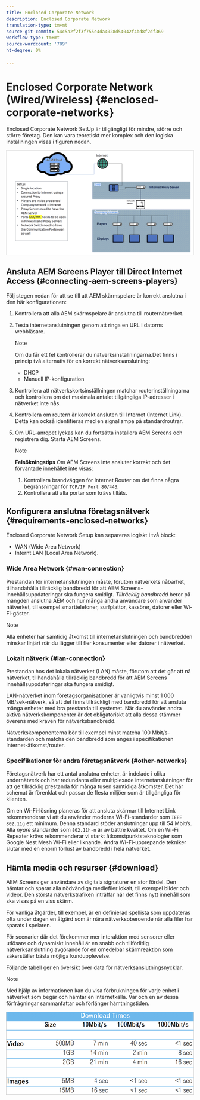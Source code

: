 ```yaml
---
title: Enclosed Corporate Network
description: Enclosed Corporate Network
translation-type: tm+mt
source-git-commit: 54c5a2f2f3f755e4da4028d54042f4bd8f2df369
workflow-type: tm+mt
source-wordcount: '709'
ht-degree: 0%

---
```



# Enclosed Corporate Network (Wired/Wireless) {#enclosed-corporate-networks}

Enclosed Corporate Network SetUp är tillgängligt för mindre, större och större företag. Den kan vara teoretiskt mer komplex och den logiska inställningen visas i figuren nedan.

![](/help/using/assets/enclosed-network-1.png)


## Ansluta AEM Screens Player till Direct Internet Access {#connecting-aem-screens-players}

Följ stegen nedan för att se till att AEM skärmspelare är korrekt anslutna i den här konfigurationen:

1. Kontrollera att alla AEM skärmspelare är anslutna till routernätverket.
1. Testa internetanslutningen genom att ringa en URL i datorns webbläsare.

   >[!NOTE]
   >Om du får ett fel kontrollerar du nätverksinställningarna.Det finns i princip två alternativ för en korrekt nätverksanslutning:
   >* DHCP
   >* Manuell IP-konfiguration


1. Kontrollera att nätverkskortsinställningen matchar routerinställningarna och kontrollera om det maximala antalet tillgängliga IP-adresser i nätverket inte nås.

1. Kontrollera om routern är korrekt ansluten till Internet (Internet Link). Detta kan också identifieras med en signallampa på standardroutrar.
1. Om URL-anropet lyckas kan du fortsätta installera AEM Screens och registrera dig. Starta AEM Screens.

   >[!NOTE]
   >**Felsökningstips**
   >Om AEM Screens inte ansluter korrekt och det förväntade innehållet inte visas:
   >
   >1. Kontrollera brandväggen för Internet Router om det finns några begränsningar för `TCP/IP Port 80/443`.
   >1. Kontrollera att alla portar som krävs tillåts.


## Konfigurera anslutna företagsnätverk {#requirements-enclosed-networks}

Enclosed Corporate Network Setup kan separeras logiskt i två block:

* WAN (Wide Area Network)
* Internt LAN (Local Area Network).

### Wide Area Network {#wan-connection}

Prestandan för internetanslutningen måste, förutom nätverkets nåbarhet, tillhandahålla tillräcklig bandbredd för att AEM Screens-innehållsuppdateringar ska fungera smidigt.
*Tillräcklig bandbredd* beror på mängden anslutna AEM och hur många andra användare som använder nätverket, till exempel smarttelefoner, surfplattor, kassörer, datorer eller Wi-Fi-gäster.

>[!NOTE]
>
>Alla enheter har samtidig åtkomst till internetanslutningen och bandbredden minskar linjärt när du lägger till fler konsumenter eller datorer i nätverket.

### Lokalt nätverk {#lan-connection}

Prestandan hos det lokala nätverket (LAN) måste, förutom att det går att nå nätverket, tillhandahålla tillräcklig bandbredd för att AEM Screens innehållsuppdateringar ska fungera smidigt.

LAN-nätverket inom företagsorganisationer är vanligtvis minst 1 000 MB/sek-nätverk, så att det finns tillräckligt med bandbredd för att ansluta många enheter med bra prestanda till systemet. När du använder andra aktiva nätverkskomponenter är det obligatoriskt att alla dessa stämmer överens med kraven för nätverksbandbredd.

Nätverkskomponenterna bör till exempel minst matcha 100 Mbit/s-standarden och matcha den bandbredd som anges i specifikationen Internet-åtkomst/router.

### Specifikationer för andra företagsnätverk {#other-networks}

Företagsnätverk har ett antal anslutna enheter, är indelade i olika undernätverk och har redundanta eller multiplexade internetanslutningar för att ge tillräcklig prestanda för många tusen samtidiga åtkomster.
Det här schemat är förenklat och passar de flesta miljöer som är tillgängliga för klienten.

Om en Wi-Fi-lösning planeras för att ansluta skärmar till Internet Link rekommenderar vi att du använder moderna Wi-Fi-standarder som `IEEE 802.11g` ett minimum. Denna standard stöder anslutningar upp till 54 Mbit/s. Alla *nyare* standarder som `802.11h-n` är av bättre kvalitet. Om en Wi-Fi Repeater krävs rekommenderar vi starkt åtkomstpunktsteknologier som Google Nest Mesh Wi-Fi eller liknande.
Andra Wi-Fi-upprepande tekniker slutar med en enorm förlust av bandbredd i hela nätverket.

## Hämta media och resurser {#download}

AEM Screens ger användare av digitala signaturer en stor fördel. Den hämtar och sparar alla nödvändiga mediefiler lokalt, till exempel bilder och videor. Den största nätverkstrafiken inträffar när det finns nytt innehåll som ska visas på en viss skärm.

För vanliga åtgärder, till exempel, är en definierad spellista som uppdateras ofta under dagen en åtgärd som är nära nätverksoberoende när alla filer har sparats i spelaren.

För scenarier där det förekommer mer interaktion med sensorer eller utlösare och dynamiskt innehåll är en snabb och tillförlitlig nätverksanslutning avgörande för en omedelbar skärmreaktion som säkerställer bästa möjliga kundupplevelse.

Följande tabell ger en översikt över data för nätverksanslutningsnycklar.

>[!NOTE]
>Med hjälp av informationen kan du visa förbrukningen för varje enhet i nätverket som begär och hämtar en Internetkälla. Var och en av dessa förfrågningar sammanfattar och förlänger hämtningstiden.

![](/help/using/assets/enclosed-network-download.png)
